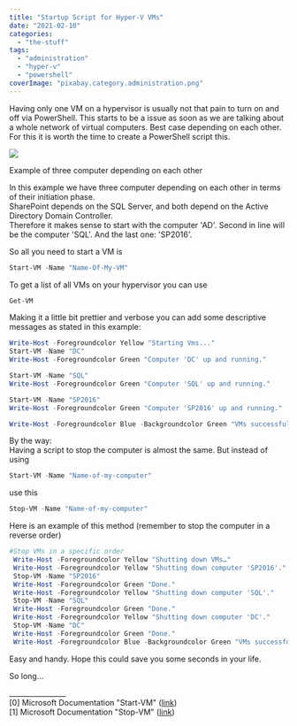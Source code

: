 ```yaml
---
title: "Startup Script for Hyper-V VMs"
date: "2021-02-10"
categories: 
  - "the-stuff"
tags: 
  - "administration"
  - "hyper-v"
  - "powershell"
coverImage: "pixabay.category.administration.png"
---
```


Having only one VM on a hypervisor is usually not that pain to turn on and off via PowerShell. This starts to be a issue as soon as we are talking about a whole network of virtual computers. Best case depending on each other. For this it is worth the time to create a PowerShell script this.

![](images/ExampleNetwork-1-1024x768.jpg)

Example of three computer depending on each other

In this example we have three computer depending on each other in terms of their initiation phase.  
SharePoint depends on the SQL Server, and both depend on the Active Directory Domain Controller.  
Therefore it makes sense to start with the computer 'AD'. Second in line will be the computer 'SQL'. And the last one: 'SP2016'.

So all you need to start a VM is

```powershell
Start-VM -Name "Name-Of-My-VM"
```

To get a list of all VMs on your hypervisor you can use

```powershell
Get-VM
```

Making it a little bit prettier and verbose you can add some descriptive messages as stated in this example:

```powershell
Write-Host -Foregroundcolor Yellow "Starting Vms..."
Start-VM -Name "DC" 
Write-Host -Foregroundcolor Green "Computer 'DC' up and running." 

Start-VM -Name "SQL" 
Write-Host -Foregroundcolor Green "Computer 'SQL' up and running."

Start-VM -Name "SP2016" 
Write-Host -Foregroundcolor Green "Computer 'SP2016' up and running." 

Write-Host -Foregroundcolor Blue -Backgroundcolor Green "VMs successfully started."
```

By the way:  
Having a script to stop the computer is almost the same. But instead of using

```powershell
Start-VM -Name "Name-of-my-computer"
```

use this

```powershell
Stop-VM -Name "Name-of-my-computer"
```

Here is an example of this method (remember to stop the computer in a reverse order)

```powershell
#Stop VMs in a specific order
 Write-Host -Foregroundcolor Yellow "Shutting down VMs…"
 Write-Host -Foregroundcolor Yellow "Shutting down computer 'SP2016'."
 Stop-VM -Name "SP2016" 
 Write-Host -Foregroundcolor Green "Done."
 Write-Host -Foregroundcolor Yellow "Shutting down computer 'SQL'."
 Stop-VM -Name "SQL" 
 Write-Host -Foregroundcolor Green "Done."
 Write-Host -Foregroundcolor Yellow "Shutting down computer 'DC'."
 Stop-VM -Name "DC" 
 Write-Host -Foregroundcolor Green "Done."
 Write-Host -Foregroundcolor Blue -Backgroundcolor Green "VMs successfully stopped."
```

Easy and handy. Hope this could save you some seconds in your life.

So long...

\_\_\_\_\_\_\_\_\_\_\_\_\_\_\_\_  
\[0\] Microsoft Documentation "Start-VM" ([link](https://docs.microsoft.com/en-us/powershell/module/hyper-v/start-vm?view=win10-ps))  
\[1\] Microsoft Documentation "Stop-VM" ([link](https://docs.microsoft.com/en-us/powershell/module/hyper-v/stop-vm?view=win10-ps))
